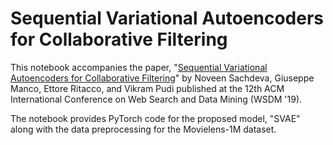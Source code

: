 # Sequential Variational Autoencoders for Collaborative Filtering
This notebook accompanies the paper, "<a href="https://www.google.com">Sequential Variational Autoencoders for Collaborative Filtering</a>" by Noveen Sachdeva, Giuseppe Manco, Ettore Ritacco, and Vikram Pudi published at the 12th ACM International Conference on Web Search and Data Mining (WSDM '19).

The notebook provides PyTorch code for the proposed model, "SVAE" along with the data preprocessing for the Movielens-1M dataset.

